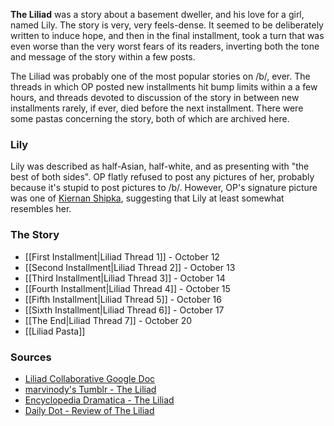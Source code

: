 **The Liliad** was a story about a basement dweller, and his love for a girl, named Lily. The story is very, very feels-dense. It seemed to be deliberately written to induce hope, and then in the final installment, took a turn that was even worse than the very worst fears of its readers, inverting both the tone and message of the story within a few posts. 

The Liliad was probably one of the most popular stories on /b/, ever. The threads in which OP posted new installments hit bump limits within a a few hours, and threads devoted to discussion of the story in between new installments rarely, if ever, died before the next installment. There were some pastas concerning the story, both of which are archived here.

### Lily

Lily was described as half-Asian, half-white, and as presenting with "the best of both sides". OP flatly refused to post any pictures of her, probably because it's stupid to post pictures to /b/. However, OP's signature picture was one of [Kiernan Shipka](http://fuuka.worldathleticproject.org/boards/b/image/1381/64/1381640412301.jpg), suggesting that Lily at least somewhat resembles her.

### The Story
* [[First Installment|Liliad Thread 1]] - October 12
* [[Second Installment|Liliad Thread 2]] - October 13
* [[Third Installment|Liliad Thread 3]] - October 14
* [[Fourth Installment|Liliad Thread 4]] - October 15
* [[Fifth Installment|Liliad Thread 5]] - October 16
* [[Sixth Installment|Liliad Thread 6]] - October 17
* [[The End|Liliad Thread 7]] - October 20
* [[Liliad Pasta]]

### Sources

* [Liliad Collaborative Google Doc](https://docs.google.com/document/d/1l9SOPQQpuFHLWZfSPmzNczBTxhLGhplr7fSyGlKMUAQ/preview)
* [marvinody's Tumblr - The Liliad](http://marvinody.tumblr.com/)
* [Encyclopedia Dramatica - The Liliad](https://encyclopediadramatica.es/The_Liliad)
* [Daily Dot - Review of The Liliad](http://www.dailydot.com/lifestyle/4chan-liliad-lolita-pedophile-fantasy/)